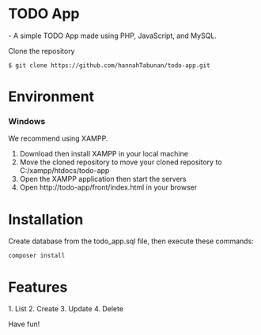 <h1>TODO App</h1>
- A simple TODO App made using PHP, JavaScript, and MySQL.

Clone the repository
```
$ git clone https://github.com/hannahTabunan/todo-app.git
```

<h1>Environment</h1>

<h3>Windows</h3>
We recommend using XAMPP.

1. Download then install XAMPP in your local machine
2. Move the cloned repository to move your cloned repository to C:/xampp/htdocs/todo-app
3. Open the XAMPP application then start the servers
4. Open http://todo-app/front/index.html in your browser

<h1>Installation</h1>
Create database from the todo_app.sql file, then execute these commands:

```
composer install
```

<h1>Features</h1>
1. List
2. Create
3. Update
4. Delete

Have fun!
